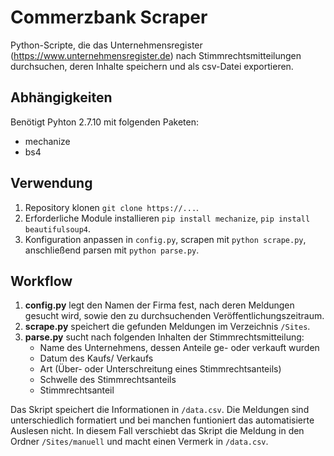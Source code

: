 # Commerzbank Scraper
Python-Scripte, die das Unternehmensregister (https://www.unternehmensregister.de) nach Stimmrechtsmitteilungen durchsuchen, deren Inhalte speichern und als csv-Datei exportieren.

## Abhängigkeiten
Benötigt Pyhton 2.7.10 mit folgenden Paketen:
- mechanize
- bs4

## Verwendung
1. Repository klonen `git clone https://...`.
2. Erforderliche Module installieren `pip install mechanize`, `pip install beautifulsoup4`.
3. Konfiguration anpassen in `config.py`, scrapen mit `python scrape.py`, anschließend parsen mit `python parse.py`.


## Workflow
1. **config.py** legt den Namen der Firma fest, nach deren Meldungen gesucht wird, sowie den zu durchsuchenden Veröffentlichungszeitraum.
2. **scrape.py** speichert die gefunden Meldungen im Verzeichnis `/Sites`.
3. **parse.py** sucht nach folgenden Inhalten der Stimmrechtsmitteilung:  
    - Name des Unternehmens, dessen Anteile ge- oder verkauft wurden
    - Datum des Kaufs/ Verkaufs
    - Art (Über- oder Unterschreitung eines Stimmrechtsanteils)
    - Schwelle des Stimmrechtsanteils
    - Stimmrechtsanteil
    
  Das Skript speichert die Informationen in `/data.csv`.
  Die Meldungen sind unterschiedlich formatiert und bei manchen funtioniert das automatisierte Auslesen nicht. In diesem Fall verschiebt das Skript die Meldung in den Ordner `/Sites/manuell` und macht einen Vermerk in `/data.csv`.
